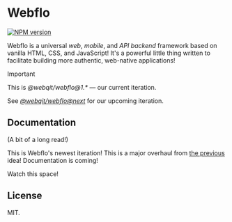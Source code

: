# Webflo

<!-- BADGES/ -->

<span class="badge-npmversion"><a href="https://npmjs.org/package/@webqit/webflo" title="View this project on NPM"><img src="https://img.shields.io/npm/v/@webqit/webflo.svg" alt="NPM version" /></a></span>

<!-- /BADGES -->

Webflo is a universal *web*, *mobile*, and *API backend* framework based on vanilla HTML, CSS, and JavaScript! It's a powerful little thing written to facilitate building more authentic, web-native applications!

> [!IMPORTANT]  
> This is _@webqit/webflo@1.*_ — our current iteration.  
>  
> See [_@webqit/webflo@next_](https://github.com/webqit/webflo/tree/next) for our upcoming iteration.

## Documentation

(A bit of a long read!)

This is Webflo's newest iteration! This is a major overhaul from [the previous](https://github.com/webqit/webflo/tree/prev) idea! Documentation is coming!

Watch this space!

## License

MIT.
